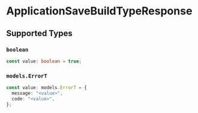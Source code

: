 # ApplicationSaveBuildTypeResponse


## Supported Types

### `boolean`

```typescript
const value: boolean = true;
```

### `models.ErrorT`

```typescript
const value: models.ErrorT = {
  message: "<value>",
  code: "<value>",
};
```

